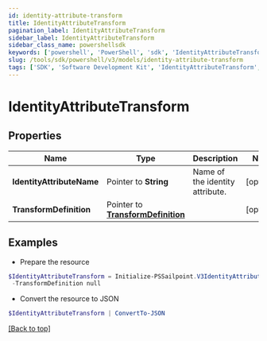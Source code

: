 ```yaml
---
id: identity-attribute-transform
title: IdentityAttributeTransform
pagination_label: IdentityAttributeTransform
sidebar_label: IdentityAttributeTransform
sidebar_class_name: powershellsdk
keywords: ['powershell', 'PowerShell', 'sdk', 'IdentityAttributeTransform', 'IdentityAttributeTransform'] 
slug: /tools/sdk/powershell/v3/models/identity-attribute-transform
tags: ['SDK', 'Software Development Kit', 'IdentityAttributeTransform', 'IdentityAttributeTransform']
---
```



# IdentityAttributeTransform

## Properties

Name | Type | Description | Notes
------------ | ------------- | ------------- | -------------
**IdentityAttributeName** |  Pointer to **String** | Name of the identity attribute. | [optional] 
**TransformDefinition** |  Pointer to [**TransformDefinition**](transform-definition) |  | [optional] 

## Examples

- Prepare the resource
```powershell
$IdentityAttributeTransform = Initialize-PSSailpoint.V3IdentityAttributeTransform  -IdentityAttributeName email `
 -TransformDefinition null
```

- Convert the resource to JSON
```powershell
$IdentityAttributeTransform | ConvertTo-JSON
```


[[Back to top]](#) 

